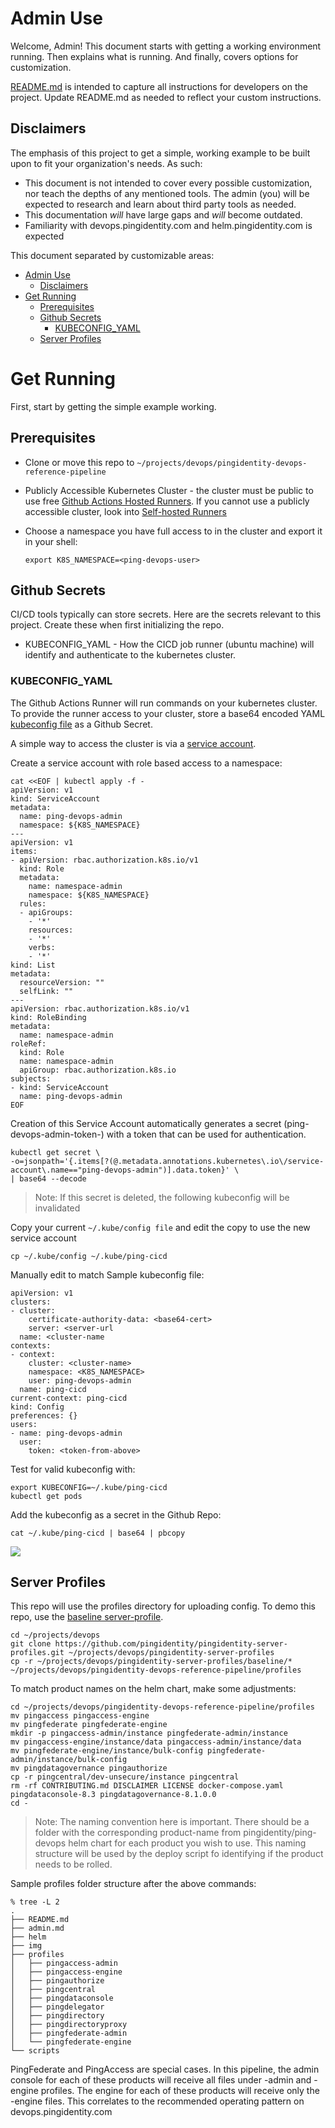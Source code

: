 Admin Use
===

Welcome, Admin!
This document starts with getting a working environment running. Then explains what is running. And finally, covers options for customization.

[README.md](./README.md) is intended to capture all instructions for developers on the project. Update README.md as needed to reflect your custom instructions.

## Disclaimers

The emphasis of this project to get a simple, working example to be built upon to fit your organization's needs. As such:
- This document is not intended to cover every possible customization, nor teach the depths of any mentioned tools. The admin (you) will be expected to research and learn about third party tools as needed. 
- This documentation _will_ have large gaps and _will_ become outdated. 
- Familiarity with devops.pingidentity.com and helm.pingidentity.com is expected

This document separated by customizable areas:
- [Admin Use](#admin-use)
  - [Disclaimers](#disclaimers)
- [Get Running](#get-running)
  - [Prerequisites](#prerequisites)
  - [Github Secrets](#github-secrets)
    - [KUBECONFIG_YAML](#kubeconfig_yaml)
  - [Server Profiles](#server-profiles)

# Get Running

First, start by getting the simple example working. 

## Prerequisites

- Clone or move this repo to `~/projects/devops/pingidentity-devops-reference-pipeline`
- Publicly Accessible Kubernetes Cluster - the cluster must be public to use free [Github Actions Hosted Runners](https://docs.github.com/en/actions/using-github-hosted-runners/about-github-hosted-runners#about-github-hosted-runners). If you cannot use a publicly accessible cluster, look into [Self-hosted Runners](https://docs.github.com/en/actions/hosting-your-own-runners/about-self-hosted-runners)
- Choose a namespace you have full access to in the cluster and export it in your shell:
 
  ```
  export K8S_NAMESPACE=<ping-devops-user>
  ```

## Github Secrets

CI/CD tools typically can store secrets. Here are the secrets relevant to this project. Create these when first initializing the repo.

- KUBECONFIG_YAML - How the CICD job runner (ubuntu machine) will identify and authenticate to the kubernetes cluster. 

### KUBECONFIG_YAML

The Github Actions Runner will run commands on your kubernetes cluster. To provide the runner access to your cluster, store a base64 encoded YAML [kubeconfig file](https://github.com/zecke/Kubernetes/blob/master/docs/user-guide/kubeconfig-file.md) as a Github Secret.

A simple way to access the cluster is via a [service account](https://kubernetes.io/docs/reference/access-authn-authz/service-accounts-admin/).

Create a service account with role based access to a namespace:


```
cat <<EOF | kubectl apply -f -
apiVersion: v1
kind: ServiceAccount
metadata:
  name: ping-devops-admin
  namespace: ${K8S_NAMESPACE}
---
apiVersion: v1
items:
- apiVersion: rbac.authorization.k8s.io/v1
  kind: Role
  metadata:
    name: namespace-admin
    namespace: ${K8S_NAMESPACE}
  rules:
  - apiGroups:
    - '*'
    resources:
    - '*'
    verbs:
    - '*'
kind: List
metadata:
  resourceVersion: ""
  selfLink: ""
---
apiVersion: rbac.authorization.k8s.io/v1
kind: RoleBinding
metadata:
  name: namespace-admin
roleRef:
  kind: Role
  name: namespace-admin
  apiGroup: rbac.authorization.k8s.io
subjects:
- kind: ServiceAccount
  name: ping-devops-admin
EOF
```

Creation of this Service Account automatically generates a secret (ping-devops-admin-token-<uid>) with a token that can be used for authentication.

```
kubectl get secret \
-o=jsonpath='{.items[?(@.metadata.annotations.kubernetes\.io\/service-account\.name=="ping-devops-admin")].data.token}' \
| base64 --decode
```

> Note: If this secret is deleted, the following kubeconfig will be invalidated

Copy your current `~/.kube/config file` and edit the copy to use the new service account

```
cp ~/.kube/config ~/.kube/ping-cicd
```

Manually edit to match Sample kubeconfig file: 

```
apiVersion: v1
clusters:
- cluster:
    certificate-authority-data: <base64-cert>
    server: <server-url
  name: <cluster-name
contexts:
- context:
    cluster: <cluster-name>
    namespace: <K8S_NAMESPACE>
    user: ping-devops-admin
  name: ping-cicd
current-context: ping-cicd
kind: Config
preferences: {}
users:
- name: ping-devops-admin
  user:
    token: <token-from-above>
```

Test for valid kubeconfig with:
```
export KUBECONFIG=~/.kube/ping-cicd
kubectl get pods
```

Add the kubeconfig as a secret in the Github Repo:

```
cat ~/.kube/ping-cicd | base64 | pbcopy
```

![](./img/kubeconfig-secret.png)

## Server Profiles

This repo will use the profiles directory for uploading config. To demo this repo, use the [baseline server-profile](https://github.com/pingidentity/pingidentity-server-profiles/tree/master/baseline).

```
cd ~/projects/devops
git clone https://github.com/pingidentity/pingidentity-server-profiles.git ~/projects/devops/pingidentity-server-profiles
cp -r ~/projects/devops/pingidentity-server-profiles/baseline/* ~/projects/devops/pingidentity-devops-reference-pipeline/profiles
```

To match product names on the helm chart, make some adjustments:

```
cd ~/projects/devops/pingidentity-devops-reference-pipeline/profiles
mv pingaccess pingaccess-engine
mv pingfederate pingfederate-engine
mkdir -p pingaccess-admin/instance pingfederate-admin/instance
mv pingaccess-engine/instance/data pingaccess-admin/instance/data
mv pingfederate-engine/instance/bulk-config pingfederate-admin/instance/bulk-config
mv pingdatagovernance pingauthorize
cp -r pingcentral/dev-unsecure/instance pingcentral
rm -rf CONTRIBUTING.md DISCLAIMER LICENSE docker-compose.yaml pingdataconsole-8.3 pingdatagovernance-8.1.0.0
cd -
```

> Note: The naming convention here is important. There should be a folder with the corresponding product-name from pingidentity/ping-devops helm chart for each product you wish to use. This naming structure will be used by the deploy script fo identifying if the product needs to be rolled.

Sample profiles folder structure after the above commands:

```
% tree -L 2
.
├── README.md
├── admin.md
├── helm
├── img
├── profiles
│   ├── pingaccess-admin
│   ├── pingaccess-engine
│   ├── pingauthorize
│   ├── pingcentral
│   ├── pingdataconsole
│   ├── pingdelegator
│   ├── pingdirectory
│   ├── pingdirectoryproxy
│   ├── pingfederate-admin
│   └── pingfederate-engine
└── scripts
```

PingFederate and PingAccess are special cases. In this pipeline, the admin console for each of these products will receive all files under <product>-admin and <product>-engine profiles. The engine for each of these products will receive only the <product>-engine files. This correlates to the recommended operating pattern on devops.pingidentity.com

